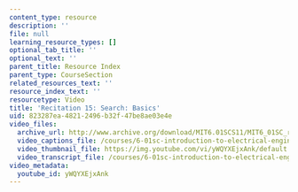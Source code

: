 ```yaml
---
content_type: resource
description: ''
file: null
learning_resource_types: []
optional_tab_title: ''
optional_text: ''
parent_title: Resource Index
parent_type: CourseSection
related_resources_text: ''
resource_index_text: ''
resourcetype: Video
title: 'Recitation 15: Search: Basics'
uid: 823287ea-4821-2496-b32f-47be8ae03e4e
video_files:
  archive_url: http://www.archive.org/download/MIT6.01SCS11/MIT6_01SC_rec15_300k.mp4
  video_captions_file: /courses/6-01sc-introduction-to-electrical-engineering-and-computer-science-i-spring-2011/d4917fb9b6df5c2e8cabe3d4e89d07f3_yWQYXEjxAnk.vtt
  video_thumbnail_file: https://img.youtube.com/vi/yWQYXEjxAnk/default.jpg
  video_transcript_file: /courses/6-01sc-introduction-to-electrical-engineering-and-computer-science-i-spring-2011/a94589b17018fc51bca0074f63d4ead7_yWQYXEjxAnk.pdf
video_metadata:
  youtube_id: yWQYXEjxAnk
---
```

